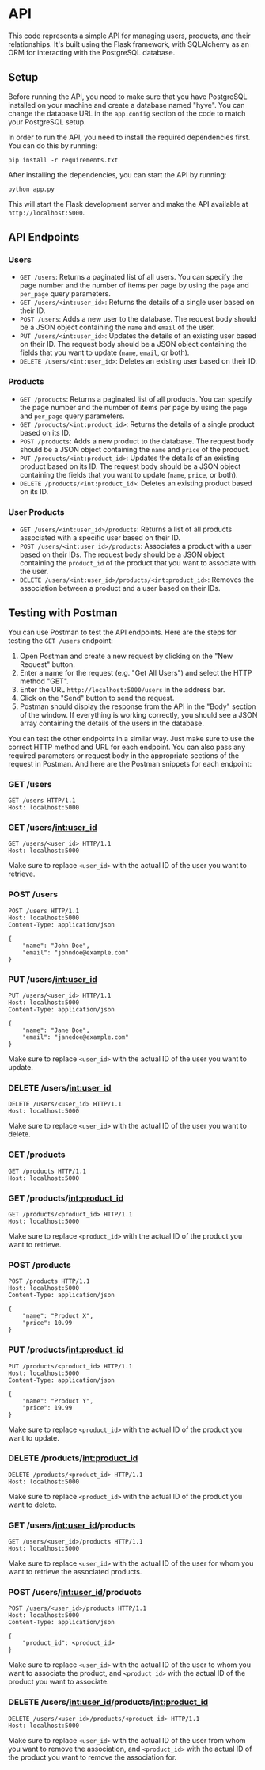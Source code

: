 #  API

This code represents a simple API for managing users, products, and their relationships. It's built using the Flask framework, with SQLAlchemy as an ORM for interacting with the PostgreSQL database.

## Setup

Before running the API, you need to make sure that you have PostgreSQL installed on your machine and create a database named "hyve". You can change the database URL in the `app.config` section of the code to match your PostgreSQL setup.

In order to run the API, you need to install the required dependencies first. You can do this by running:

```
pip install -r requirements.txt
```

After installing the dependencies, you can start the API by running:

```
python app.py
```

This will start the Flask development server and make the API available at `http://localhost:5000`.

## API Endpoints

### Users

- `GET /users`: Returns a paginated list of all users. You can specify the page number and the number of items per page by using the `page` and `per_page` query parameters.
- `GET /users/<int:user_id>`: Returns the details of a single user based on their ID.
- `POST /users`: Adds a new user to the database. The request body should be a JSON object containing the `name` and `email` of the user.
- `PUT /users/<int:user_id>`: Updates the details of an existing user based on their ID. The request body should be a JSON object containing the fields that you want to update (`name`, `email`, or both).
- `DELETE /users/<int:user_id>`: Deletes an existing user based on their ID.

### Products

- `GET /products`: Returns a paginated list of all products. You can specify the page number and the number of items per page by using the `page` and `per_page` query parameters.
- `GET /products/<int:product_id>`: Returns the details of a single product based on its ID.
- `POST /products`: Adds a new product to the database. The request body should be a JSON object containing the `name` and `price` of the product.
- `PUT /products/<int:product_id>`: Updates the details of an existing product based on its ID. The request body should be a JSON object containing the fields that you want to update (`name`, `price`, or both).
- `DELETE /products/<int:product_id>`: Deletes an existing product based on its ID.

### User Products

- `GET /users/<int:user_id>/products`: Returns a list of all products associated with a specific user based on their ID.
- `POST /users/<int:user_id>/products`: Associates a product with a user based on their IDs. The request body should be a JSON object containing the `product_id` of the product that you want to associate with the user.
- `DELETE /users/<int:user_id>/products/<int:product_id>`: Removes the association between a product and a user based on their IDs.

## Testing with Postman

You can use Postman to test the API endpoints. Here are the steps for testing the `GET /users` endpoint:

1. Open Postman and create a new request by clicking on the "New Request" button.
2. Enter a name for the request (e.g. "Get All Users") and select the HTTP method "GET".
3. Enter the URL `http://localhost:5000/users` in the address bar.
4. Click on the "Send" button to send the request.
5. Postman should display the response from the API in the "Body" section of the window. If everything is working correctly, you should see a JSON array containing the details of the users in the database.

You can test the other endpoints in a similar way. Just make sure to use the correct HTTP method and URL for each endpoint. You can also pass any required parameters or request body in the appropriate sections of the request in Postman.
And here are the Postman snippets for each endpoint:

### GET /users

```
GET /users HTTP/1.1
Host: localhost:5000
```

### GET /users/<int:user_id>

```
GET /users/<user_id> HTTP/1.1
Host: localhost:5000
```
Make sure to replace `<user_id>` with the actual ID of the user you want to retrieve.

### POST /users

```
POST /users HTTP/1.1
Host: localhost:5000
Content-Type: application/json

{
    "name": "John Doe",
    "email": "johndoe@example.com"
}
```

### PUT /users/<int:user_id>

```
PUT /users/<user_id> HTTP/1.1
Host: localhost:5000
Content-Type: application/json

{
    "name": "Jane Doe",
    "email": "janedoe@example.com"
}
```
Make sure to replace `<user_id>` with the actual ID of the user you want to update.

### DELETE /users/<int:user_id>

```
DELETE /users/<user_id> HTTP/1.1
Host: localhost:5000
```
Make sure to replace `<user_id>` with the actual ID of the user you want to delete.

### GET /products

```
GET /products HTTP/1.1
Host: localhost:5000
```

### GET /products/<int:product_id>

```
GET /products/<product_id> HTTP/1.1
Host: localhost:5000
```
Make sure to replace `<product_id>` with the actual ID of the product you want to retrieve.

### POST /products

```
POST /products HTTP/1.1
Host: localhost:5000
Content-Type: application/json

{
    "name": "Product X",
    "price": 10.99
}
```

### PUT /products/<int:product_id>

```
PUT /products/<product_id> HTTP/1.1
Host: localhost:5000
Content-Type: application/json

{
    "name": "Product Y",
    "price": 19.99
}
```
Make sure to replace `<product_id>` with the actual ID of the product you want to update.

### DELETE /products/<int:product_id>

```
DELETE /products/<product_id> HTTP/1.1
Host: localhost:5000
```
Make sure to replace `<product_id>` with the actual ID of the product you want to delete.

### GET /users/<int:user_id>/products

```
GET /users/<user_id>/products HTTP/1.1
Host: localhost:5000
```
Make sure to replace `<user_id>` with the actual ID of the user for whom you want to retrieve the associated products.

### POST /users/<int:user_id>/products

```
POST /users/<user_id>/products HTTP/1.1
Host: localhost:5000
Content-Type: application/json

{
    "product_id": <product_id>
}
```
Make sure to replace `<user_id>` with the actual ID of the user to whom you want to associate the product, and `<product_id>` with the actual ID of the product you want to associate.

### DELETE /users/<int:user_id>/products/<int:product_id>

```
DELETE /users/<user_id>/products/<product_id> HTTP/1.1
Host: localhost:5000
```
Make sure to replace `<user_id>` with the actual ID of the user from whom you want to remove the association, and `<product_id>` with the actual ID of the product you want to remove the association for.
